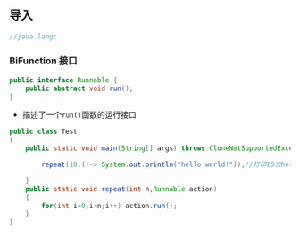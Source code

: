 # 
## 导入
```java
//java.lang;
```

### BiFunction 接口
```java
public interface Runnable {
    public abstract void run();
}

```
- 描述了一个`run()`函数的运行接口

```java
public class Test
{
    public static void main(String[] args) throws CloneNotSupportedException {

        repeat(10,()-> System.out.println("hello world!"));//打印10次hello world

    }
    public static void repeat(int n,Runnable action)
    {
        for(int i=0;i<n;i++) action.run();
    }
}
```
